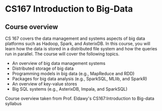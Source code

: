 # CS167 Introduction to Big-Data

## Course overview

CS 167 covers the data management and systems aspects of big data platforms such as Hadoop, Spark, and AsterixDB. In this course, you will learn how the data is stored in a distributed file system and how the queries run in parallel. The course will cover the following topics.


* An overview of big data management systems
* Distributed storage of big data
* Programming models in big data (e.g., MapReduce and RDD)
* Packages for big data analysis (e.g., SparkSQL, MLlib, and SparkR)
* An overview of key-value stores
* Big SQL systems (e.g., AsterixDB, Impala, and SparkSQL)

Course overview taken from Prof. Eldawy's CS167:Introduction to Big-data syllabus
